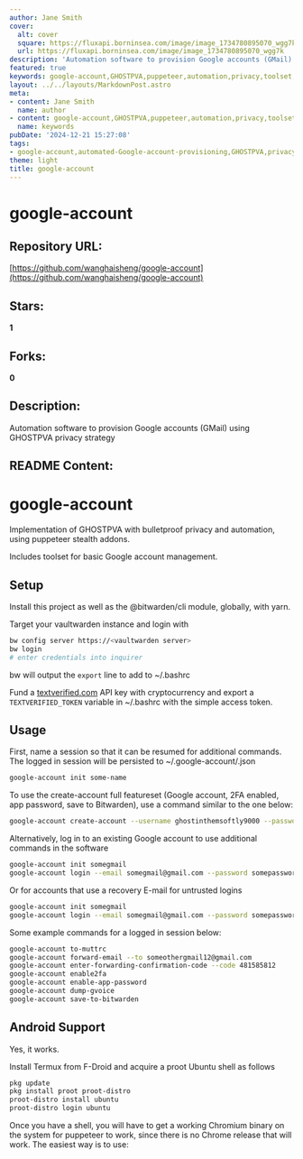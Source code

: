 ```yaml
---
author: Jane Smith
cover:
  alt: cover
  square: https://fluxapi.borninsea.com/image/image_1734780895070_wgg7k
  url: https://fluxapi.borninsea.com/image/image_1734780895070_wgg7k
description: 'Automation software to provision Google accounts (GMail) using GHOSTPVA privacy strategy'
featured: true
keywords: google-account,GHOSTPVA,puppeteer,automation,privacy,toolset,vaultwarden,pwdman,textverified.com,Termux,F-Droid,chromium,puppeteer-stealth,proot,Ubuntu,Google,account management,2FA,app password,forward email,totp-secret,recovery email
layout: ../../layouts/MarkdownPost.astro
meta:
- content: Jane Smith
  name: author
- content: google-account,GHOSTPVA,puppeteer,automation,privacy,toolset,vaultwarden,pwdman,textverified.com,Termux,F-Droid,chromium,puppeteer-stealth,proot,Ubuntu,Google,account management,2FA,app password,forward email,totp-secret,recovery email
  name: keywords
pubDate: '2024-12-21 15:27:08'
tags:
- google-account,automated-Google-account-provisioning,GHOSTPVA,privacy-automated-software,puppeteer,google-accounts-management,vaultwarden,integration,textverified-api,bashrc,cryptocurrency,session-management,2FA-enabling,application-passwords,bitwarden-integration,android-support,termux
theme: light
title: google-account
---
```


# google-account

## Repository URL: 
[https://github.com/wanghaisheng/google-account](https://github.com/wanghaisheng/google-account)

## Stars: 
**1**

## Forks: 
**0**

## Description: 
Automation software to provision Google accounts (GMail) using GHOSTPVA privacy strategy

## README Content: 
# google-account

Implementation of GHOSTPVA with bulletproof privacy and automation, using puppeteer stealth addons.

Includes toolset for basic Google account management.

## Setup

Install this project as well as the @bitwarden/cli module, globally, with yarn.

Target your vaultwarden instance and login with

```sh
bw config server https://<vaultwarden server>
bw login
# enter credentials into inquirer
```

bw will output the `export` line to add to ~/.bashrc

Fund a [textverified.com](https://textverified.com) API key with cryptocurrency and export a `TEXTVERIFIED_TOKEN` variable in ~/.bashrc with the simple access token.

## Usage

First, name a session so that it can be resumed for additional commands. The logged in session will be persisted to ~/.google-account/<session name>.json

```sh
google-account init some-name
```

To use the create-account full featureset (Google account, 2FA enabled, app password, save to Bitwarden), use a command similar to the one below:

```sh
google-account create-account --username ghostinthemsoftly9000 --password 'gh0st10109471@@' --name 'Ghost Rider' --enable-2fa --app-password --save
```

Alternatively, log in to an existing Google account to use additional commands in the software

```sh
google-account init somegmail
google-account login --email somegmail@gmail.com --password somepassword11 --totp-secret 1fj4abc3dcb3bdnfdn4nd
```

Or for accounts that use a recovery E-mail for untrusted logins

```sh
google-account init somegmail
google-account login --email somegmail@gmail.com --password somepassword11 --recovery-email somegmail12@outllok.com
```

Some example commands for a logged in session below:

```sh
google-account to-muttrc
google-account forward-email --to someothergmail12@gmail.com
google-account enter-forwarding-confirmation-code --code 481585812
google-account enable2fa
google-account enable-app-password
google-account dump-gvoice
google-account save-to-bitwarden
```


## Android Support

Yes, it works.

Install Termux from F-Droid and acquire a proot Ubuntu shell as follows

```sh
pkg update
pkg install proot proot-distro
proot-distro install ubuntu
proot-distro login ubuntu
```

Once you have a shell, you will have to get a working Chromium binary on the system for puppeteer to work, since there is no Chrome release that will work. The easiest way is to use:

```sh



